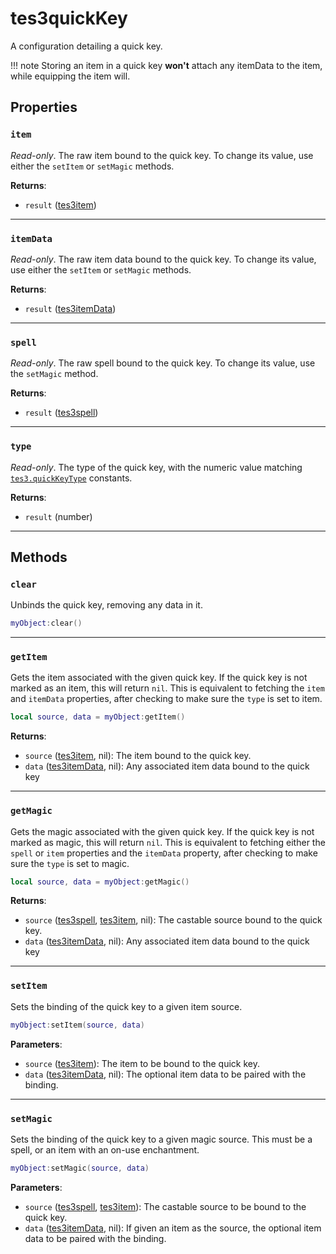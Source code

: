# tes3quickKey
<div class="search_terms" style="display: none">tes3quickkey, quickkey</div>

<!---
	This file is autogenerated. Do not edit this file manually. Your changes will be ignored.
	More information: https://github.com/MWSE/MWSE/tree/master/docs
-->

A configuration detailing a quick key.

!!! note
    Storing an item in a quick key **won't** attach any itemData to the item, while equipping the item will.

## Properties

### `item`
<div class="search_terms" style="display: none">item</div>

*Read-only*. The raw item bound to the quick key. To change its value, use either the `setItem` or `setMagic` methods.

**Returns**:

* `result` ([tes3item](../../types/tes3item))

***

### `itemData`
<div class="search_terms" style="display: none">itemdata</div>

*Read-only*. The raw item data bound to the quick key. To change its value, use either the `setItem` or `setMagic` methods.

**Returns**:

* `result` ([tes3itemData](../../types/tes3itemData))

***

### `spell`
<div class="search_terms" style="display: none">spell</div>

*Read-only*. The raw spell bound to the quick key. To change its value, use the `setMagic` method.

**Returns**:

* `result` ([tes3spell](../../types/tes3spell))

***

### `type`
<div class="search_terms" style="display: none">type</div>

*Read-only*. The type of the quick key, with the numeric value matching [`tes3.quickKeyType`](https://mwse.github.io/MWSE/references/quick-key-types/) constants.

**Returns**:

* `result` (number)

***

## Methods

### `clear`
<div class="search_terms" style="display: none">clear</div>

Unbinds the quick key, removing any data in it.

```lua
myObject:clear()
```

***

### `getItem`
<div class="search_terms" style="display: none">getitem, item</div>

Gets the item associated with the given quick key. If the quick key is not marked as an item, this will return `nil`. This is equivalent to fetching the `item` and `itemData` properties, after checking to make sure the `type` is set to item.

```lua
local source, data = myObject:getItem()
```

**Returns**:

* `source` ([tes3item](../../types/tes3item), nil): The item bound to the quick key.
* `data` ([tes3itemData](../../types/tes3itemData), nil): Any associated item data bound to the quick key

***

### `getMagic`
<div class="search_terms" style="display: none">getmagic, magic</div>

Gets the magic associated with the given quick key. If the quick key is not marked as magic, this will return `nil`. This is equivalent to fetching either the `spell` or `item` properties and the `itemData` property, after checking to make sure the `type` is set to magic.

```lua
local source, data = myObject:getMagic()
```

**Returns**:

* `source` ([tes3spell](../../types/tes3spell), [tes3item](../../types/tes3item), nil): The castable source bound to the quick key.
* `data` ([tes3itemData](../../types/tes3itemData), nil): Any associated item data bound to the quick key

***

### `setItem`
<div class="search_terms" style="display: none">setitem, item</div>

Sets the binding of the quick key to a given item source.

```lua
myObject:setItem(source, data)
```

**Parameters**:

* `source` ([tes3item](../../types/tes3item)): The item to be bound to the quick key.
* `data` ([tes3itemData](../../types/tes3itemData), nil): The optional item data to be paired with the binding.

***

### `setMagic`
<div class="search_terms" style="display: none">setmagic, magic</div>

Sets the binding of the quick key to a given magic source. This must be a spell, or an item with an on-use enchantment.

```lua
myObject:setMagic(source, data)
```

**Parameters**:

* `source` ([tes3spell](../../types/tes3spell), [tes3item](../../types/tes3item)): The castable source to be bound to the quick key.
* `data` ([tes3itemData](../../types/tes3itemData), nil): If given an item as the source, the optional item data to be paired with the binding.

